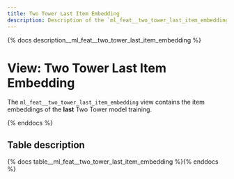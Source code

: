 ```yaml
---
title: Two Tower Last Item Embedding
description: Description of the `ml_feat__two_tower_last_item_embedding` table.
---
```


{% docs     description__ml_feat__two_tower_last_item_embedding %}

# View: Two Tower Last Item Embedding

The `ml_feat__two_tower_last_item_embedding` view contains the item embeddings of the **last** Two Tower model training.

{% enddocs %}

## Table description

{% docs table__ml_feat__two_tower_last_item_embedding %}{% enddocs %}
